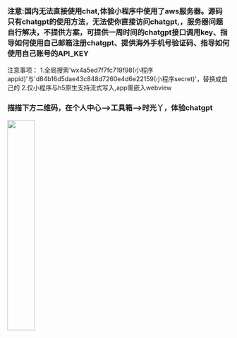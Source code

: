 ### 注意:国内无法直接使用chat,体验小程序中使用了aws服务器。源码只有chatgpt的使用方法，无法使你直接访问chatgpt,，服务器问题自行解决，不提供方案，可提供一周时间的chatgpt接口调用key、指导如何使用自己邮箱注册chatgpt、提供海外手机号验证码、指导如何使用自己账号的API_KEY

注意事项：
1.全局搜索'wx4a5ed7f7fc719f98(小程序appid)'与'd84b16d5dae43c848d7260e4d6e22159(小程序secret)'，替换成自己的
2.仅小程序与h5原生支持流式写入,app需嵌入webview

### 描描下方二维码，在个人中心-->工具箱-->时光丫，体验chatgpt
<img src="//img-cdn-aliyun.dcloud.net.cn/stream/plugin_screens/28607500-b410-11ed-a2d3-391270c19e93_3.jpg?1680538113" width="35%">
